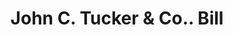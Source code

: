 ---
doi: 10.7916/D80P2B52
date_other: '1850'
date_other_textual: 1850-1859
form: printed ephemera
genre:
- Invoices
name:
- John C. Tucker & Co.
object_in_context_url: https://biggert.cul.columbia.edu/items/view/ave_biggert_01661
subject_hierarchical_geographic:
- New York, New York, United States
subject_name:
- John C. Tucker & Co.
title: John C. Tucker & Co.. Bill
sort_title: John C. Tucker & Co.. Bill
call_number: ave_biggert_01661
coordinates:
- 40.71277777777778,-74.00583333333333
pid: ave_biggert_01661
identifiers: ave_biggert_01661
thumbnail: https://derivativo-1.library.columbia.edu/iiif/2/ldpd:490711/full/!256,256/0/native.jpg
permalink: "/items/ave_biggert_01661/"
layout: iiif-image-page
---